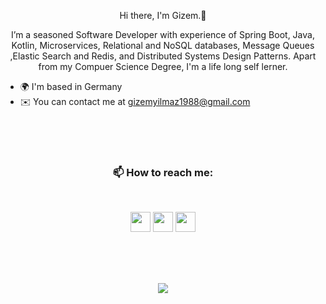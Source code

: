 <div align="center">

Hi there, I'm Gizem.👋

I’m a seasoned Software Developer with experience of Spring Boot, Java, Kotlin, Microservices, Relational and NoSQL databases, Message Queues ,Elastic Search and Redis, and Distributed Systems Design Patterns. Apart from my Compuer Science Degree, I'm a life long self lerner.

</div>

* 🌍  I'm based in Germany
* ✉️  You can contact me at [gizemyilmaz1988@gmail.com](mailto:gizemyilmaz1988@gmail.com)

</br></br></br>

### <h3 align="center"> 📫 How to reach me:   </h3><br>

<p align="center"> <a href="https://www.github.com/gizyyy" target="_blank" rel="noreferrer"><img src="https://raw.githubusercontent.com/danielcranney/readme-generator/main/public/icons/socials/github.svg" width="32" height="32" /></a>
<a href="http://www.instagram.com/justanordinarygizem" target="_blank" rel="noreferrer"><img src="https://raw.githubusercontent.com/danielcranney/readme-generator/main/public/icons/socials/instagram.svg" width="32" height="32" /></a> <a href="https://www.linkedin.com/in/gizem-yilmaz-42273621/" target="_blank" rel="noreferrer"><img src="https://raw.githubusercontent.com/danielcranney/readme-generator/main/public/icons/socials/linkedin.svg" width="32" height="32" /></a></p>

<div align="center">

</br></br></br>

<div align="center">

![](https://komarev.com/ghpvc/?username=gizyyy&color=blueviolet&style=for-the-badge&label=stalker)

</div>
